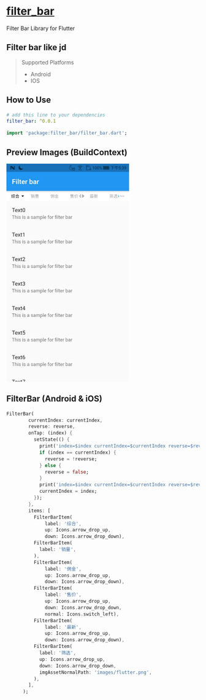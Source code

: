 # [filter_bar](https://pub.dev/packages/fliter_bar)

Filter Bar Library for Flutter

## Filter bar like jd

> Supported Platforms
>
> - Android
> - IOS

## How to Use

```yaml
# add this line to your dependencies
filter_bar: ^0.0.1
```

```dart
import 'package:filter_bar/filter_bar.dart';
```

## Preview Images (BuildContext)

<img src="https://github.com/muziri/filter_bar/blob/main/screenshot/1.jpg?raw=true" width="320px" />


## FilterBar (Android & iOS)

```dart
FilterBar(
        currentIndex: currentIndex,
        reverse: reverse,
        onTap: (index) {
          setState(() {
            print('index=$index currentIndex=$currentIndex reverse=$reverse');
            if (index == currentIndex) {
              reverse = !reverse;
            } else {
              reverse = false;
            }
            print('index=$index currentIndex=$currentIndex reverse=$reverse');
            currentIndex = index;
          });
        },
        items: [
          FilterBarItem(
              label: '综合',
              up: Icons.arrow_drop_up,
              down: Icons.arrow_drop_down),
          FilterBarItem(
            label: '销量',
          ),
          FilterBarItem(
              label: '佣金',
              up: Icons.arrow_drop_up,
              down: Icons.arrow_drop_down),
          FilterBarItem(
              label: '售价',
              up: Icons.arrow_drop_up,
              down: Icons.arrow_drop_down,
              normal: Icons.switch_left),
          FilterBarItem(
              label: '最新',
              up: Icons.arrow_drop_up,
              down: Icons.arrow_drop_down),
          FilterBarItem(
            label: '筛选',
            up: Icons.arrow_drop_up,
            down: Icons.arrow_drop_down,
            imgAssetNormalPath: 'images/flutter.png',
          ),
        ],
      );
```
